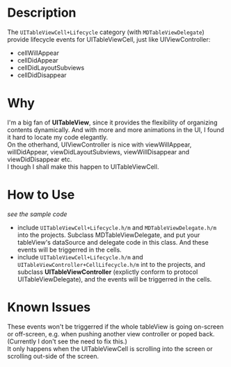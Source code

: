 # Description
The `UITableViewCell+Lifecycle` category (with `MDTableViewDelegate`) provide lifecycle events for UITableViewCell, just like UIViewController:
* cellWillAppear
* cellDidAppear
* cellDidLayoutSubviews
* cellDidDisappear

# Why
I'm a big fan of **UITableView**, since it provides the flexibility of organizing contents dynamically. And with more and more animations in the UI, I found it hard to locate my code elegantly.  
On the otherhand, UIViewController is nice with viewWillAppear, willDidAppear, viewDidLayoutSubviews, viewWillDisappear and viewDidDisappear etc.   
I though I shall make this happen to UITableViewCell.  

# How to Use
*see the sample code*

* include `UITableViewCell+Lifecycle.h/m` and `MDTableViewDelegate.h/m` into the projects. Subclass MDTableViewDelegate, and put your tableView's dataSource and delegate code in this class. And these events will be triggerred in the cells.  
* include `UITableViewCell+Lifecycle.h/m` and `UITableViewController+CellLifecycle.h/m` int to the projects, and subclass **UITableViewController** (explictly conform to protocol UITableViewDelegate), and the events will be triggerred in the cells.  

# Known Issues
These events won't be triggerred if the whole tableView is going on-screen or off-screen, e.g. when pushing another view controller or poped back. (Currently I don't see the need to fix this.)  
It only happens when the UITableViewCell is scrolling into the screen or scrolling out-side of the screen.
